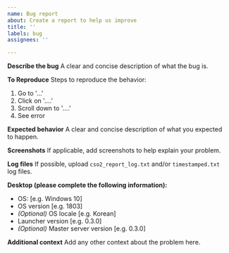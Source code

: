 ```yaml
---
name: Bug report
about: Create a report to help us improve
title: ''
labels: bug
assignees: ''

---
```


**Describe the bug**
A clear and concise description of what the bug is.

**To Reproduce**
Steps to reproduce the behavior:
1. Go to '...'
2. Click on '....'
3. Scroll down to '....'
4. See error

**Expected behavior**
A clear and concise description of what you expected to happen.

**Screenshots**
If applicable, add screenshots to help explain your problem.

**Log files**
If possible, upload `cso2_report_log.txt` and/or `timestamped.txt` log files.

**Desktop (please complete the following information):**
 - OS: [e.g. Windows 10]
 - OS version [e.g. 1803]
 - *(Optional)* OS locale [e.g. Korean]
 - Launcher version [e.g. 0.3.0]
 - *(Optional)* Master server version [e.g. 0.3.0]

**Additional context**
Add any other context about the problem here.
